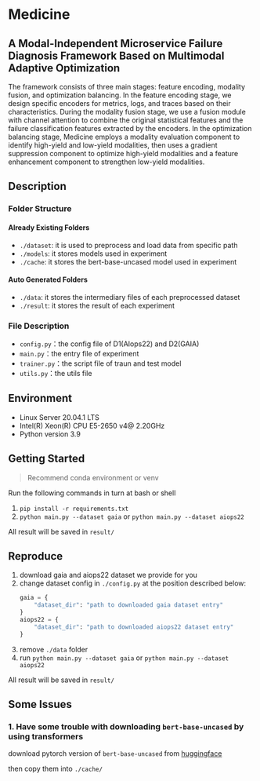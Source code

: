 # Medicine

## A Modal-Independent Microservice Failure Diagnosis Framework Based on Multimodal Adaptive Optimization

The framework consists of three main stages: feature encoding, modality fusion, and optimization balancing. In the feature encoding stage, we design specific encoders for metrics, logs, and traces based on their characteristics. During the modality fusion stage, we use a fusion module with channel attention to combine the original statistical features and the failure classification features extracted by the encoders. In the optimization balancing stage, Medicine employs a modality evaluation component to identify high-yield and low-yield modalities, then uses a gradient suppression component to optimize high-yield modalities and a feature enhancement component to strengthen low-yield modalities.
## Description

### Folder Structure

#### Already Existing Folders
-   `./dataset`: it is used to preprocess and load data from specific path
-   `./models`: it stores models used in experiment
-   `./cache`: it stores the bert-base-uncased model used in experiment

#### Auto Generated Folders
-   `./data`: it stores the intermediary files of each preprocessed dataset
-   `./result`: it stores the result of each experiment


### File Description

-   `config.py`：the config file of D1(AIops22) and D2(GAIA)
-   `main.py`：the entry file of experiment
-   `trainer.py`：the script file of traun and test model
-   `utils.py`：the utils file

## Environment

-   Linux Server 20.04.1 LTS
-   Intel(R) Xeon(R) CPU E5-2650 v4@ 2.20GHz
-   Python version 3.9

## Getting Started

> Recommend conda environment or venv

Run the following commands in turn at bash or shell

1. `pip install -r requirements.txt`
2. `python main.py --dataset gaia` or `python main.py --dataset aiops22`

All result will be saved in `result/`

## Reproduce

1. download gaia and aiops22 dataset we provide for you
2. change dataset config in `./config.py` at the position described below:
    ```python
    gaia = {
        "dataset_dir": "path to downloaded gaia dataset entry"
    }
    aiops22 = {
        "dataset_dir": "path to downloaded aiops22 dataset entry"
    }
    ```
3. remove `./data` folder
4. run `python main.py --dataset gaia` or `python main.py --dataset aiops22`

All result will be saved in `result/`

## Some Issues

### 1. Have some trouble with downloading `bert-base-uncased` by using transformers

download pytorch version of `bert-base-uncased` from [huggingface](https://huggingface.co/google-bert/bert-base-uncased/tree/main)

then copy them into `./cache/`
